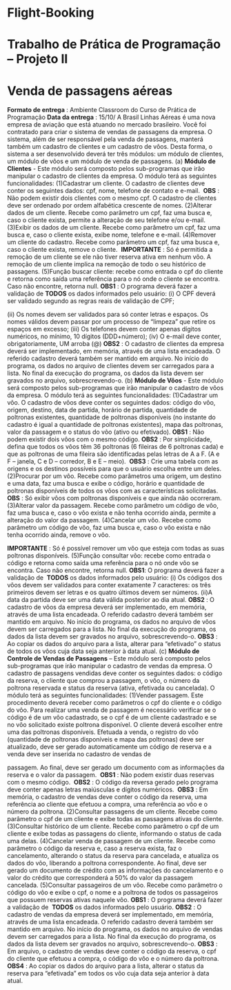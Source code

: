 # Flight-Booking


# Trabalho de Prática de Programação – Projeto II

# Venda de passagens aéreas

**Formato de entrega** ​: Ambiente Classroom do Curso de Prática de Programação
**Data da entrega** ​: 15/10/
A Brasil Linhas Aéreas é uma nova empresa de aviação que está atuando no
mercado brasileiro. Você foi contratado para criar o sistema de vendas de
passagens da empresa. O sistema, além de ser responsável pela venda de
passagens, manterá também um cadastro de clientes e um cadastro de vôos.
Desta forma, o sistema a ser desenvolvido deverá ter três módulos: um módulo de
clientes, um módulo de vôos e um módulo de venda de passagens.
(a) **Módulo de Clientes** - Este módulo será composto pelos sub-programas que
irão manipular o cadastro de clientes da empresa. O módulo terá as seguintes
funcionalidades:
(1)Cadastrar um cliente. O cadastro de clientes deve conter os seguintes
dados: cpf, nome, telefone de contato e e-mail. ​ **OBS** ​: Não podem existir
dois clientes com o mesmo cpf. O cadastro de clientes deve ser ordenado
por ordem alfabética crescente de nomes.
(2)Alterar dados de um cliente. Recebe como parâmetro um cpf, faz uma
busca e, caso o cliente exista, permite a alteração de seu telefone e/ou
e-mail.
(3)Exibir os dados de um cliente. Recebe como parâmetro um cpf, faz uma
busca e, caso o cliente exista, exibe nome, telefone e e-mail.
(4)Remover um cliente do cadastro. Recebe como parâmetro um cpf, faz uma
busca e, caso o cliente exista, remove o cliente. ​ **IMPORTANTE** ​: Só é
permitida a remoção de um cliente se ele não tiver reserva ativa em
nenhum vôo. A remoção de um cliente implica na remoção de todo o seu
histórico de passagens.
(5)Função buscar cliente: recebe como entrada o cpf do cliente e retorna como
saída uma referência para o nó onde o cliente se encontra. Caso não
encontre, retorna null.
**OBS1** ​: O programa deverá fazer a validação de ​ **TODOS** os dados informados pelo
usuário:
(i) O CPF deverá ser validado segundo as regras reais de
validação de CPF;


(ii) Os nomes devem ser validados para só conter letras e
espaços. Os nomes válidos devem passar por um processo
de “limpeza” que retire os espaços em excesso;
(iii) Os telefones devem conter apenas dígitos numéricos, no
mínimo, 10 dígitos (DDD+número);
(iv) O e-mail deve conter, obrigatoriamente, UM arroba (@)
**OBS2** ​: O cadastro de clientes da empresa deverá ser implementado, em memória,
através de uma lista encadeada. O referido cadastro deverá também ser mantido
em arquivo. No início do programa, os dados no arquivo de clientes devem ser
carregados para a lista. No final da execução do programa, os dados da lista
devem ser gravados no arquivo, sobrescrevendo-o.
(b) **Módulo de Vôos** - Este módulo será composto pelos sub-programas que irão
manipular o cadastro de vôos da empresa. O módulo terá as seguintes
funcionalidades:
(1)Cadastrar um vôo. O cadastro de vôos deve conter os seguintes dados:
código do vôo, origem, destino, data de partida, horário de partida,
quantidade de poltronas existentes, quantidade de poltronas disponíveis (no
instante do cadastro é igual a quantidade de poltronas existentes), mapa
das poltronas, valor da passagem e o status do vôo (ativo ou efetivado).
**OBS1** ​: Não podem existir dois vôos com o mesmo código. ​ **OBS2** ​: Por
simplicidade, defina que todos os vôos têm 36 poltronas (6 fileiras de 6
poltronas cada) e que as poltronas de uma fileira são identificadas pelas
letras de A a F. (A e F – janela, C e D – corredor, B e E – meio). ​ **OBS3** ​: Crie
uma tabela com as origens e os destinos possíveis para que o usuário
escolha entre um deles.
(2)Procurar por um vôo. Recebe como parâmetros uma origem, um destino e
uma data, faz uma busca e exibe o código, horário e quantidade de
poltronas disponíveis de todos os vôos com as características solicitadas.
**OBS** ​: Só exibir vôos com poltronas disponíveis e que ainda não ocorreram.
(3)Alterar valor da passagem. Recebe como parâmetro um código de vôo, faz
uma busca e, caso o vôo exista e não tenha ocorrido ainda, permite a
alteração do valor da passagem.
(4)Cancelar um vôo. Recebe como parâmetro um código de vôo, faz uma
busca e, caso o vôo exista e não tenha ocorrido ainda, remove o vôo.


**IMPORTANTE** ​: Só é possível remover um vôo que esteja com todas as
suas poltronas disponíveis.
(5)Função consultar vôo: recebe como entrada o código e retorna como saída
uma referência para o nó onde vôo se encontra. Caso não encontre, retorna
null.
**OBS1** ​: O programa deverá fazer a validação de ​ **TODOS** os dados informados pelo
usuário:
(i) Os códigos dos vôos devem ser validados para conter
exatamente 7 caracteres: os três primeiros devem ser letras e
os quatro últimos devem ser números.
(ii)A data da partida deve ser uma data válida posterior ao dia
atual.
**OBS2** ​: O cadastro de vôos da empresa deverá ser implementado, em memória,
através de uma lista encadeada. O referido cadastro deverá também ser mantido
em arquivo. No início do programa, os dados no arquivo de vôos devem ser
carregados para a lista. No final da execução do programa, os dados da lista
devem ser gravados no arquivo, sobrescrevendo-o.
**OBS3** ​: Ao copiar os dados do arquivo para a lista, alterar para “efetivado” o status
de todos os vôos cuja data seja anterior à data atual.
(c) **Módulo de Controle de Vendas de Passagens** – Este módulo será composto
pelos sub-programas que irão manipular o cadastro de vendas da empresa. O
cadastro de passagens vendidas deve conter os seguintes dados: o código da
reserva, o cliente que comprou a passagem, o vôo, o número da poltrona
reservada e status da reserva (ativa, efetivada ou cancelada). O módulo terá
as seguintes funcionalidades:
(1)Vender passagem. Este procedimento deverá receber como parâmetros o
cpf do cliente e o código do vôo. Para realizar uma venda de passagem é
necessário verificar se o código é de um vôo cadastrado, se o cpf é de um
cliente cadastrado e se no vôo solicitado existe poltrona disponível. O
cliente deverá escolher entre uma das poltronas disponíveis. Efetuada a
venda, o registro do vôo (quantidade de poltronas disponíveis e mapa das
poltronas) deve ser atualizado, deve ser gerado automaticamente um
código de reserva e a venda deve ser inserida no cadastro de vendas de


passagem. Ao final, deve ser gerado um documento com as informações da
reserva e o valor da passagem. ​ **OBS1** ​: Não podem existir duas reservas
com o mesmo código. ​ **OBS2** ​: O código da reversa gerado pelo programa
deve conter apenas letras maiúsculas e dígitos numéricos. ​ **OBS3** ​: Em
memória, o cadastro de vendas deve conter o código da reserva, uma
referência ao cliente que efetuou a compra, uma referência ao vôo e o
número da poltrona.
(2)Consultar passagens de um cliente. Recebe como parâmetro o cpf de um
cliente e exibe todas as passagens ativas do cliente.
(3)Consultar histórico de um cliente. Recebe como parâmetro o cpf de um
cliente e exibe todas as passagens do cliente, informando o status de cada
uma delas.
(4)Cancelar venda de passagem de um cliente. Recebe como parâmetro o
código da reserva e, caso a reserva exista, faz o cancelamento, alterando o
status da reserva para cancelada, e atualiza os dados do vôo, liberando a
poltrona correspondente. Ao final, deve ser gerado um documento de
crédito com as informações do cancelamento e o valor do crédito que
corresponderá a 50% do valor da passagem cancelada.
(5)Consultar passageiros de um vôo. Recebe como parâmetro o código do vôo
e exibe o cpf, o nome e a poltrona de todos os passageiros que possuem
reservas ativas naquele vôo.
**OBS1** ​: O programa deverá fazer a validação de ​ **TODOS** os dados informados pelo
usuário.
**OBS2** ​: O cadastro de vendas da empresa deverá ser implementado, em memória,
através de uma lista encadeada. O referido cadastro deverá também ser mantido
em arquivo. No início do programa, os dados no arquivo de vendas devem ser
carregados para a lista. No final da execução do programa, os dados da lista
devem ser gravados no arquivo, sobrescrevendo-o.
**OBS3** ​: Em arquivo, o cadastro de vendas deve conter o código da reserva, o cpf
do cliente que efetuou a compra, o código do vôo e o número da poltrona.
**OBS4** ​: Ao copiar os dados do arquivo para a lista, alterar o status da reserva para
“efetivada” em todos os vôo cuja data seja anterior à data atual.


